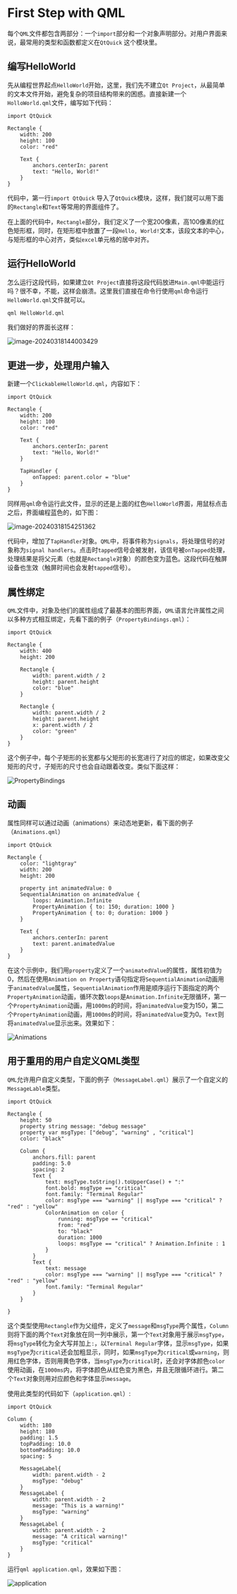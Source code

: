 # First Step with QML

每个`QML`文件都包含两部分：一个`import`部分和一个对象声明部分。对用户界面来说，最常用的类型和函数都定义在`QtQuick` 这个模块里。

## 编写HelloWorld

先从编程世界起点`HelloWorld`开始，这里，我们先不建立`Qt Project`，从最简单的文本文件开始，避免复杂的项目结构带来的困惑。直接新建一个`HolloWorld.qml`文件，编写如下代码：

```
import QtQuick

Rectangle {
    width: 200
    height: 100
    color: "red"

    Text {
        anchors.centerIn: parent
        text: "Hello, World!"
    }
}
```

代码中，第一行`import QtQuick` 导入了`QtQuick`模块，这样，我们就可以用下面的`Rectangle`和`Text`等常用的界面组件了。

在上面的代码中，`Rectangle`部分，我们定义了一个宽200像素，高100像素的红色矩形框，同时，在矩形框中放置了一段`Hello, World!`文本，该段文本的中心，与矩形框的中心对齐，类似`excel`单元格的居中对齐。

## 运行HelloWorld

怎么运行这段代码，如果建立`Qt Project`直接将这段代码放进`Main.qml`中能运行吗？很不幸，不能，这样会崩溃。这里我们直接在命令行使用`qml`命令运行`HelloWorld.qml`文件就可以。

```sh
qml HelloWorld.qml
```

我们做好的界面长这样：

![image-20240318144003429](images/image-20240318144003429.png)

## 更进一步，处理用户输入

新建一个`ClickableHelloWorld.qml`，内容如下：

```
import QtQuick

Rectangle {
    width: 200
    height: 100
    color: "red"

    Text {
        anchors.centerIn: parent
        text: "Hello, World!"
    }

    TapHandler {
        onTapped: parent.color = "blue"
    }
}
```

同样用`qml`命令运行此文件，显示的还是上面的红色`HelloWorld`界面，用鼠标点击之后，界面编程蓝色的，如下图：

![image-20240318154251362](images/image-20240318154251362.png)

代码中，增加了`TapHandler`对象。`QML`中，将事件称为`signals`，将处理信号的对象称为`signal handlers`。点击时`tapped`信号会被发射，该信号被`onTapped`处理，处理结果是将父元素（也就是`Rectangle`对象）的颜色变为蓝色。这段代码在触屏设备也生效（触屏时间也会发射`tapped`信号）。

## 属性绑定

`QML`文件中，对象及他们的属性组成了最基本的图形界面，`QML`语言允许属性之间以多种方式相互绑定，先看下面的例子（`PropertyBindings.qml`）：

```
import QtQuick

Rectangle {
    width: 400
    height: 200

    Rectangle {
        width: parent.width / 2
        height: parent.height
        color: "blue"
    }

    Rectangle {
        width: parent.width / 2
        height: parent.height
        x: parent.width / 2
        color: "green"
    }
}
```

这个例子中，每个子矩形的长宽都与父矩形的长宽进行了对应的绑定，如果改变父矩形的尺寸，子矩形的尺寸也会自动跟着改变。类似下面这样：

![PropertyBindings](images/PropertyBindings.gif)

## 动画

属性同样可以通过动画（animations）来动态地更新，看下面的例子（`Animations.qml`）

```
import QtQuick

Rectangle {
    color: "lightgray"
    width: 200
    height: 200

    property int animatedValue: 0
    SequentialAnimation on animatedValue {
        loops: Animation.Infinite
        PropertyAnimation { to: 150; duration: 1000 }
        PropertyAnimation { to: 0; duration: 1000 }
    }

    Text {
        anchors.centerIn: parent
        text: parent.animatedValue
    }
}

```

在这个示例中，我们用`property`定义了一个`animatedValue`的属性，属性初值为0，然后在使用`Animation on Property`语句指定将`SequentialAnimation`动画用于`animatedValue`属性，`SequentialAnimation`作用是顺序运行下面指定的两个`PropertyAnimation`动画，循环次数`loops`是`Animation.Infinite`无限循环，第一个`PropertyAnimation`动画，用`1000ms`的时间，将`animatedValue`变为150，第二个`PropertyAnimation`动画，用`1000ms`的时间，将`animatedValue`变为0。`Text`则将`animatedValue`显示出来。效果如下：

![Animations](images/Animations.gif)

## 用于重用的用户自定义QML类型

`QML`允许用户自定义类型，下面的例子（`MessageLabel.qml`）展示了一个自定义的`MessageLable`类型。

```
import QtQuick

Rectangle {
    height: 50
    property string message: "debug message"
    property var msgType: ["debug", "warning" , "critical"]
    color: "black"

    Column {
        anchors.fill: parent
        padding: 5.0
        spacing: 2
        Text {
            text: msgType.toString().toUpperCase() + ":"
            font.bold: msgType == "critical"
            font.family: "Terminal Regular"
            color: msgType === "warning" || msgType === "critical" ? "red" : "yellow"
            ColorAnimation on color {
                running: msgType == "critical"
                from: "red"
                to: "black"
                duration: 1000
                loops: msgType == "critical" ? Animation.Infinite : 1
            }
        }
        Text {
            text: message
            color: msgType === "warning" || msgType === "critical" ? "red" : "yellow"
            font.family: "Terminal Regular"
        }
    }

}
```

这个类型使用`Rectangle`作为父组件，定义了`message`和`msgType`两个属性，`Column`则将下面的两个`Text`对象放在同一列中展示，第一个`Text`对象用于展示`msgType`，将`msgType`转化为全大写并加上`:`，以`Terminal Regular`字体，显示`msgType`，如果`msgType`为`critical`还会加粗显示，同时，如果`msgType`为`critical`或`warning`，则用红色字体，否则用黄色字体，当`msgType`为`critical`时，还会对字体颜色`color`使用动画，在`1000ms`内，将字体颜色从红色变为黑色，并且无限循环进行。第二个`Text`对象则用对应颜色和字体显示`message`。

使用此类型的代码如下（`application.qml`）:

```
import QtQuick

Column {
    width: 180
    height: 180
    padding: 1.5
    topPadding: 10.0
    bottomPadding: 10.0
    spacing: 5

    MessageLabel{
        width: parent.width - 2
        msgType: "debug"
    }
    MessageLabel {
        width: parent.width - 2
        message: "This is a warning!"
        msgType: "warning"
    }
    MessageLabel {
        width: parent.width - 2
        message: "A critical warning!"
        msgType: "critical"
    }
}
```

运行`qml application.qml`，效果如下图：

![application](images/application.gif)